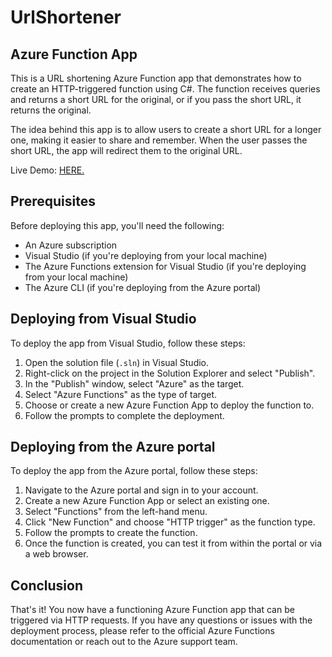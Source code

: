 # UrlShortener
## Azure Function App

This is a URL shortening Azure Function app that demonstrates how to create an HTTP-triggered function using C#. The function receives queries and returns a short URL for the original, or if you pass the short URL, it returns the original.

The idea behind this app is to allow users to create a short URL for a longer one, making it easier to share and remember. When the user passes the short URL, the app will redirect them to the original URL.

Live Demo: [HERE.](https://tkurl.herokuapp.com/)

## Prerequisites

Before deploying this app, you'll need the following:

- An Azure subscription
- Visual Studio (if you're deploying from your local machine)
- The Azure Functions extension for Visual Studio (if you're deploying from your local machine)
- The Azure CLI (if you're deploying from the Azure portal)

## Deploying from Visual Studio

To deploy the app from Visual Studio, follow these steps:

1. Open the solution file (`.sln`) in Visual Studio.
2. Right-click on the project in the Solution Explorer and select "Publish".
3. In the "Publish" window, select "Azure" as the target.
4. Select "Azure Functions" as the type of target.
5. Choose or create a new Azure Function App to deploy the function to.
6. Follow the prompts to complete the deployment.

## Deploying from the Azure portal

To deploy the app from the Azure portal, follow these steps:

1. Navigate to the Azure portal and sign in to your account.
2. Create a new Azure Function App or select an existing one.
3. Select "Functions" from the left-hand menu.
4. Click "New Function" and choose "HTTP trigger" as the function type.
5. Follow the prompts to create the function.
6. Once the function is created, you can test it from within the portal or via a web browser.

## Conclusion

That's it! You now have a functioning Azure Function app that can be triggered via HTTP requests. If you have any questions or issues with the deployment process, please refer to the official Azure Functions documentation or reach out to the Azure support team.
